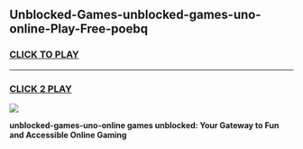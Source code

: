 
## Unblocked-Games-unblocked-games-uno-online-Play-Free-poebq
<h3>
<a href="https://premium76.site?title=unblocked-games-uno-online&ref=22A">CLICK TO PLAY</a></h3>
<hr>

<h3>
<a href="https://premium76.site?title=unblocked-games-uno-online&ref=22A">CLICK 2 PLAY</a>
  
</h3>

<a href="https://premium76.site?title=unblocked-games-uno-online&ref=22A"><img src="https://clearcache.store/games.png"></a>


**unblocked-games-uno-online games unblocked: Your Gateway to Fun and Accessible Online Gaming**
